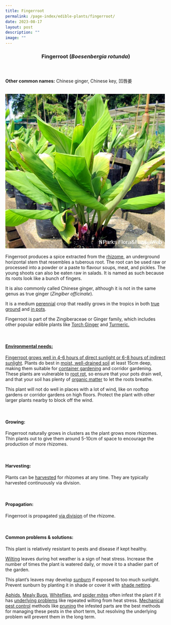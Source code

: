 ```yaml
---
title: Fingerroot
permalink: /page-index/edible-plants/fingerroot/
date: 2023-08-17
layout: post
description: ""
image: ""
---
```

<header>
	<h3>Fingerroot (<em>Boesenbergia rotunda</em>)</h3>
</header>
	
<section>
	<p><strong>Other common names:</strong> Chinese ginger, Chinese key, 凹唇姜</p>
	<br>
</section>

<section>
	<img title="Fingerroot plants. Photo by Flora and Fauna Web." src="/images/Plants/fingerroot.JPG">
		<p>Fingerroot produces a spice extracted from the <a href="/learn-more-about-gardening/glossary/#r">rhizome</a>, an underground horizontal stem that resembles a tuberous root. The root can be used raw or processed into a  powder or a paste to flavour soups, meat, and pickles. The young shoots can also be eaten raw in salads. It is named as such because its roots look like a bunch of fingers.</p>
	<p>It is also commonly called Chinese ginger, although it is not in the same genus as true ginger (<em>Zingiber officinate</em>).</p>
	<p>It is a medium <a href="/learn-more-about-gardening/glossary/#p">perennial</a> crop that readily grows in the tropics in both <a href="/page-index/horticulture-techniques/true-ground">true ground</a> and <a href="/page-index/horticulture-techniques/planting-in-containers">in pots</a>.</p>
	<p>Fingerroot is part of the Zingiberaceae or Ginger family, which includes other popular edible plants like <a href="/page-index/edible-plants/torch-ginger">Torch Ginger</a> and <a href="/page-index/edible-plants/turmeric">Turmeric.</a></p><a href="/page-index/edible-plants/turmeric">       
	<br>
</a></section><a href="/page-index/edible-plants/turmeric">

</a><section><a href="/page-index/edible-plants/turmeric">
	<h4>Environmental needs:</h4>
	</a><p><a href="/page-index/edible-plants/turmeric">Fingerroot grows well in </a><a href="/page-index/horticulture-techniques/gauging-light">4-6 hours of direct sunlight or 6-8 hours of indirect sunlight</a>. Plants do best in <a href="/page-index/horticulture-techniques/soil">moist, well-drained soil</a> at least 15cm deep, making them suitable for <a href="/page-index/horticulture-techniques/planting-in-container">container gardening</a> and corridor gardening. These plants are vulnerable to <a href="/page-index/plant-problems/root-rot">root rot</a>, so ensure that your pots drain well, and that your soil has plenty of <a href="/page-index/horticulture-techniques/soil-amendments">organic matter</a> to let the roots breathe.</p>
	<p>This plant will not do well in places with a lot of wind, like on rooftop gardens or corridor gardens on high floors. Protect the plant with other larger plants nearby to block off the wind.</p>
	<br>
</section>

<section>
  <h4>Growing:</h4>
	<p>Fingerroot naturally grows in clusters as the plant grows more rhizomes. Thin plants out to give them around 5-10cm of space to encourage the production of more rhizomes.</p>
	<br>
</section>

<section>
	<h4>Harvesting:</h4>
	<p>Plants can be <a href="/page-index/horticulture-techniques/harvesting-hygiene">harvested</a> for rhizomes at any time. They are typically harvested continuously via division.</p>
	<br>
</section>

<section>
	<h4>Propagation:</h4>
	<p>Fingerroot is propagated <a href="/page-index/horticulture-techniques/propagating-by-division">via division</a> of the rhizome.</p>
	<br>
</section>

<section>
	<h4>Common problems &amp; solutions:</h4>
	<p>This plant is relatively resistant to pests and disease if kept healthy.</p>
	<p><a href="/page-index/plant-problems/wilting">Wilting</a> leaves during hot weather is a sign of heat stress. Increase the number of times the plant is watered daily, or move it to a shadier part of the garden.</p>
	<p>This plant’s leaves may develop <a href="/page-index/plant-problems/sunburn/">sunburn</a> if exposed to too much sunlight. Prevent sunburn by planting it in shade or cover it with <a href="/page-index/hardscapes/netting">shade netting</a>.</p>
<p><a href="/page-index/pests/aphids/">Aphids</a>, <a href="/page-index/pests/mealy-bugs/">Mealy Bugs</a>, <a href="/page-index/pests/whiteflies/">Whiteflies</a>, and <a href="/page-index/pests/spider-mites/">spider mites</a> often infest the plant if it has <a href="/learn-more-about-gardening/plant-problems/">underlying problems</a> like repeated wilting from heat stress. <a href="/horticulture-techniques/pest-control/">Mechanical pest control</a> methods like <a href="/page-index/horticulture-techniques/pruning/">pruning</a> the infested parts are the best methods for managing these pests in the short term, but resolving the underlying problem will prevent them in the long term.</p>
	<br>
</section>